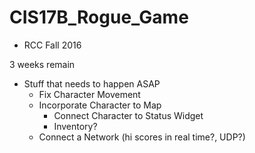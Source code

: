 # CIS17B_Rogue_Game
* RCC Fall 2016

3 weeks remain

* Stuff that needs to happen ASAP
  - Fix Character Movement
  - Incorporate Character to Map
    - Connect Character to Status Widget
    - Inventory?
  - Connect a Network (hi scores in real time?, UDP?)
